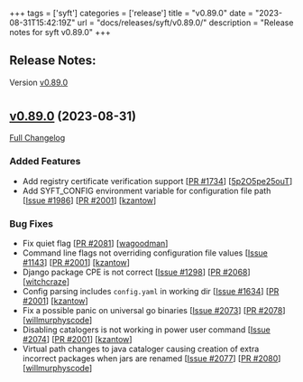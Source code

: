 +++
tags = ['syft']
categories = ['release']
title = "v0.89.0"
date = "2023-08-31T15:42:19Z"
url = "docs/releases/syft/v0.89.0/"
description = "Release notes for syft v0.89.0"
+++

## Release Notes:
Version [v0.89.0](https://github.com/anchore/syft/releases/tag/v0.89.0)

# 

## [v0.89.0](https://github.com/anchore/syft/tree/v0.89.0) (2023-08-31)

[Full Changelog](https://github.com/anchore/syft/compare/v0.88.0...v0.89.0)

### Added Features

- Add registry certificate verification support  [[PR #1734](https://github.com/anchore/syft/pull/1734)] [[5p2O5pe25ouT](https://github.com/5p2O5pe25ouT)]
- Add SYFT_CONFIG environment variable for configuration file path [[Issue #1986](https://github.com/anchore/syft/issues/1986)] [[PR #2001](https://github.com/anchore/syft/pull/2001)] [[kzantow](https://github.com/kzantow)]

### Bug Fixes

- Fix quiet flag [[PR #2081](https://github.com/anchore/syft/pull/2081)] [[wagoodman](https://github.com/wagoodman)]
- Command line flags not overriding configuration file values [[Issue #1143](https://github.com/anchore/syft/issues/1143)] [[PR #2001](https://github.com/anchore/syft/pull/2001)] [[kzantow](https://github.com/kzantow)]
- Django package CPE is not correct [[Issue #1298](https://github.com/anchore/syft/issues/1298)] [[PR #2068](https://github.com/anchore/syft/pull/2068)] [[witchcraze](https://github.com/witchcraze)]
- Config parsing includes `config.yaml` in working dir [[Issue #1634](https://github.com/anchore/syft/issues/1634)] [[PR #2001](https://github.com/anchore/syft/pull/2001)] [[kzantow](https://github.com/kzantow)]
- Fix a possible panic on universal go binaries [[Issue #2073](https://github.com/anchore/syft/issues/2073)] [[PR #2078](https://github.com/anchore/syft/pull/2078)] [[willmurphyscode](https://github.com/willmurphyscode)]
- Disabling catalogers is not working in power user command [[Issue #2074](https://github.com/anchore/syft/issues/2074)] [[PR #2001](https://github.com/anchore/syft/pull/2001)] [[kzantow](https://github.com/kzantow)]
- Virtual path changes to java cataloger causing creation of extra incorrect packages when jars are renamed [[Issue #2077](https://github.com/anchore/syft/issues/2077)] [[PR #2080](https://github.com/anchore/syft/pull/2080)] [[willmurphyscode](https://github.com/willmurphyscode)]
